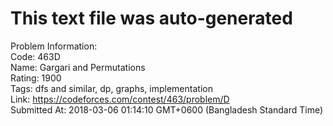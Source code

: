 # This text file was auto-generated  
  
Problem Information:  
Code: 463D  
Name: Gargari and Permutations  
Rating: 1900  
Tags: dfs and similar, dp, graphs, implementation  
Link: https://codeforces.com/contest/463/problem/D  
Submitted At: 2018-03-06 01:14:10 GMT+0600 (Bangladesh Standard Time)  
